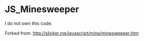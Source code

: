 # JS_Minesweeper

I do not own this code.

Forked from: http://slicker.me/javascript/mine/minesweeper.htm
